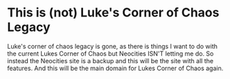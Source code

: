 # This is (not) Luke's Corner of Chaos Legacy
Luke's corner of chaos legacy is gone, as there is things I want to do with the current Lukes Corner of Chaos but Neocities ISN'T letting me do. So instead the Neocities site is a backup and this will be the site with all the features. And this will be the main domain for Lukes Corner of Chaos again.
